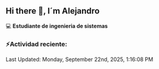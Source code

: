 ## Hi there 👋, I´m Alejandro

:computer: **Estudiante de ingenieria de sistemas**

### ⚡Actividad reciente:
<!--RECENT_ACTIVITY:start-->
<!--RECENT_ACTIVITY:end-->
<!--RECENT_ACTIVITY:last_update-->
Last Updated: Monday, September 22nd, 2025, 1:16:08 PM
<!--RECENT_ACTIVITY:last_update_end-->

<!--
**Alejandro2745/Alejandro2745** is a ✨ _special_ ✨ repository because its `README.md` (this file) appears on your GitHub profile.

Here are some ideas to get you started:

- 🔭 I’m currently working on ...
- 🌱 I’m currently learning ...
- 👯 I’m looking to collaborate on ...
- 🤔 I’m looking for help with ...
- 💬 Ask me about ...
- 📫 How to reach me: ...
- 😄 Pronouns: ...
- ⚡ Fun fact: ...
-->
